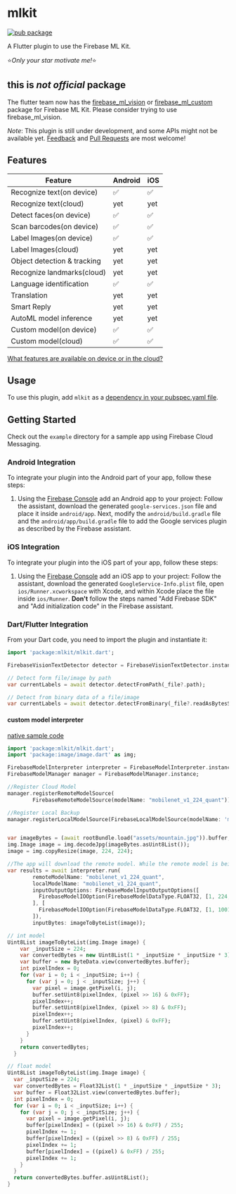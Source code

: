 # mlkit

[![pub package](https://img.shields.io/pub/v/mlkit.svg)](https://pub.dartlang.org/packages/mlkit)

A Flutter plugin to use the Firebase ML Kit.

:star:*Only your star motivate me!*:star:

## this is *not official* package
The flutter team now has the [firebase_ml_vision](https://pub.dev/packages/firebase_ml_vision) or [firebase_ml_custom](https://pub.dev/packages/firebase_ml_custom) package for Firebase ML Kit. Please consider trying to use firebase_ml_vision. 

*Note*: This plugin is still under development, and some APIs might not be available yet. [Feedback](https://github.com/azihsoyn/flutter_mlkit/issues) and [Pull Requests](https://github.com/azihsoyn/flutter_mlkit/pulls) are most welcome!

## Features

| Feature                        | Android | iOS |
|--------------------------------|---------|-----|
| Recognize text(on device)      | ✅      | ✅  |
| Recognize text(cloud)          | yet     | yet |
| Detect faces(on device)        | ✅      | ✅  |
| Scan barcodes(on device)       | ✅      | ✅  |
| Label Images(on device)        | ✅      | ✅  |
| Label Images(cloud)            | yet     | yet |
| Object detection & tracking    | yet     | yet |
| Recognize landmarks(cloud)     | yet     | yet |
| Language identification        | ✅      | ✅  |
| Translation                    | yet     | yet |
| Smart Reply                    | yet     | yet |
| AutoML model inference         | yet     | yet |
| Custom model(on device)        | ✅      | ✅  |
| Custom model(cloud)            | ✅      | ✅  |

[What features are available on device or in the cloud?](https://firebase.google.com/docs/ml-kit/)

## Usage
To use this plugin, add `mlkit` as a [dependency in your pubspec.yaml file](https://flutter.io/platform-plugins/).

## Getting Started

Check out the `example` directory for a sample app using Firebase Cloud Messaging.

### Android Integration

To integrate your plugin into the Android part of your app, follow these steps:

1. Using the [Firebase Console](https://console.firebase.google.com/) add an Android app to your project: Follow the assistant, download the generated `google-services.json` file and place it inside `android/app`. Next, modify the `android/build.gradle` file and the `android/app/build.gradle` file to add the Google services plugin as described by the Firebase assistant.

### iOS Integration

To integrate your plugin into the iOS part of your app, follow these steps:

1. Using the [Firebase Console](https://console.firebase.google.com/) add an iOS app to your project: Follow the assistant, download the generated `GoogleService-Info.plist` file, open `ios/Runner.xcworkspace` with Xcode, and within Xcode place the file inside `ios/Runner`. **Don't** follow the steps named "Add Firebase SDK" and "Add initialization code" in the Firebase assistant.


### Dart/Flutter Integration

From your Dart code, you need to import the plugin and instantiate it:

```dart
import 'package:mlkit/mlkit.dart';

FirebaseVisionTextDetector detector = FirebaseVisionTextDetector.instance;

// Detect form file/image by path
var currentLabels = await detector.detectFromPath(_file?.path);

// Detect from binary data of a file/image
var currentLabels = await detector.detectFromBinary(_file?.readAsBytesSync());
```

#### custom model interpreter

[native sample code](https://github.com/googlecodelabs/mlkit-android/blob/master/custom-model/final/app/src/main/java/com/google/firebase/codelab/mlkit_custommodel/MainActivity.kt)

```dart
import 'package:mlkit/mlkit.dart';
import 'package:image/image.dart' as img;

FirebaseModelInterpreter interpreter = FirebaseModelInterpreter.instance;
FirebaseModelManager manager = FirebaseModelManager.instance;

//Register Cloud Model
manager.registerRemoteModelSource(
        FirebaseRemoteModelSource(modelName: "mobilenet_v1_224_quant"));

//Register Local Backup
manager.registerLocalModelSource(FirebaseLocalModelSource(modelName: 'mobilenet_v1_224_quant',  assetFilePath: 'ml/mobilenet_v1_224_quant.tflite');


var imageBytes = (await rootBundle.load("assets/mountain.jpg")).buffer;
img.Image image = img.decodeJpg(imageBytes.asUint8List());
image = img.copyResize(image, 224, 224);

//The app will download the remote model. While the remote model is being downloaded, it will use the local model.
var results = await interpreter.run(
        remoteModelName: "mobilenet_v1_224_quant",
        localModelName: "mobilenet_v1_224_quant",
        inputOutputOptions: FirebaseModelInputOutputOptions([
          FirebaseModelIOOption(FirebaseModelDataType.FLOAT32, [1, 224, 224, 3])
        ], [
          FirebaseModelIOOption(FirebaseModelDataType.FLOAT32, [1, 1001])
        ]),
        inputBytes: imageToByteList(image));

// int model
Uint8List imageToByteList(img.Image image) {
    var _inputSize = 224;
    var convertedBytes = new Uint8List(1 * _inputSize * _inputSize * 3);
    var buffer = new ByteData.view(convertedBytes.buffer);
    int pixelIndex = 0;
    for (var i = 0; i < _inputSize; i++) {
      for (var j = 0; j < _inputSize; j++) {
        var pixel = image.getPixel(i, j);
        buffer.setUint8(pixelIndex, (pixel >> 16) & 0xFF);
        pixelIndex++;
        buffer.setUint8(pixelIndex, (pixel >> 8) & 0xFF);
        pixelIndex++;
        buffer.setUint8(pixelIndex, (pixel) & 0xFF);
        pixelIndex++;
      }
    }
    return convertedBytes;
  }

// float model
Uint8List imageToByteList(img.Image image) {
  var _inputSize = 224;
  var convertedBytes = Float32List(1 * _inputSize * _inputSize * 3);
  var buffer = Float32List.view(convertedBytes.buffer);
  int pixelIndex = 0;
  for (var i = 0; i < _inputSize; i++) {
    for (var j = 0; j < _inputSize; j++) {
      var pixel = image.getPixel(i, j);
      buffer[pixelIndex] = ((pixel >> 16) & 0xFF) / 255;
      pixelIndex += 1;
      buffer[pixelIndex] = ((pixel >> 8) & 0xFF) / 255;
      pixelIndex += 1;
      buffer[pixelIndex] = ((pixel) & 0xFF) / 255;
      pixelIndex += 1;
    }
  }
  return convertedBytes.buffer.asUint8List();
}
```
